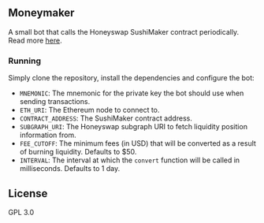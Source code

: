 ## Moneymaker

A small bot that calls the Honeyswap SushiMaker contract periodically. Read more [here](https://github.com/1Hive/honeyswap/blob/master/HONEYMAKER.md).

### Running

Simply clone the repository, install the dependencies and configure the bot:

- `MNEMONIC`: The mnemonic for the private key the bot should use when sending transactions.
- `ETH_URI`: The Ethereum node to connect to.
- `CONTRACT_ADDRESS`: The SushiMaker contract address.
- `SUBGRAPH_URI`: The Honeyswap subgraph URI to fetch liquidity position information from.
- `FEE_CUTOFF`: The minimum fees (in USD) that will be converted as a result of burning liquidity. Defaults to $50.
- `INTERVAL`: The interval at which the `convert` function will be called in milliseconds. Defaults to 1 day.

## License

GPL 3.0
